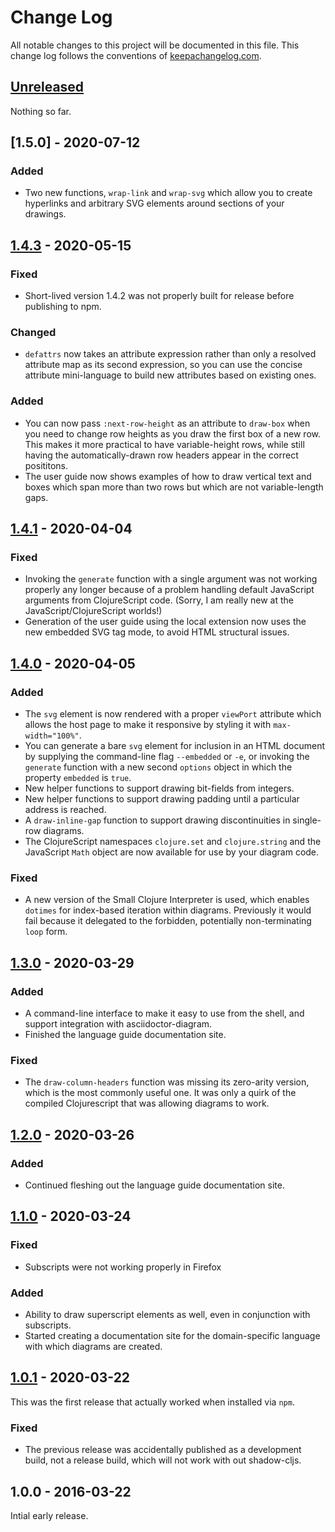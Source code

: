 # Change Log

All notable changes to this project will be documented in this file.
This change log follows the conventions of
[keepachangelog.com](http://keepachangelog.com/).

## [Unreleased][unreleased]

Nothing so far.

## [1.5.0] - 2020-07-12

### Added

- Two new functions, `wrap-link` and `wrap-svg` which allow you to
  create hyperlinks and arbitrary SVG elements around sections of your
  drawings.

## [1.4.3] - 2020-05-15

### Fixed

- Short-lived version 1.4.2 was not properly built for release before
  publishing to npm.

### Changed

- `defattrs` now takes an attribute expression rather than only a
  resolved attribute map as its second expression, so you can use the
  concise attribute mini-language to build new attributes based on
  existing ones.

### Added

- You can now pass `:next-row-height` as an attribute to `draw-box`
  when you need to change row heights as you draw the first box of a
  new row. This makes it more practical to have variable-height rows,
  while still having the automatically-drawn row headers appear in the
  correct posititons.
- The user guide now shows examples of how to draw vertical text and
  boxes which span more than two rows but which are not
  variable-length gaps.


## [1.4.1] - 2020-04-04

### Fixed

- Invoking the `generate` function with a single argument was not
  working properly any longer because of a problem handling default
  JavaScript arguments from ClojureScript code. (Sorry, I am really
  new at the JavaScript/ClojureScript worlds!)
- Generation of the user guide using the local extension now uses
  the new embedded SVG tag mode, to avoid HTML structural issues.

## [1.4.0] - 2020-04-05

### Added

- The `svg` element is now rendered with a proper `viewPort` attribute
  which allows the host page to make it responsive by styling it with
  `max-width="100%"`.
- You can generate a bare `svg` element for inclusion in an HTML
  document by supplying the command-line flag `--embedded` or `-e`, or
  invoking the `generate` function with a new second `options` object
  in which the property `embedded` is `true`.
- New helper functions to support drawing bit-fields from integers.
- New helper functions to support drawing padding until a particular
  address is reached.
- A `draw-inline-gap` function to support drawing discontinuities in
  single-row diagrams.
- The ClojureScript namespaces `clojure.set` and `clojure.string` and
  the JavaScript `Math` object are now available for use by your
  diagram code.

### Fixed

- A new version of the Small Clojure Interpreter is used, which
  enables `dotimes` for index-based iteration within diagrams.
  Previously it would fail because it delegated to the forbidden,
  potentially non-terminating `loop` form.

## [1.3.0] - 2020-03-29

### Added

- A command-line interface to make it easy to use from the shell, and
  support integration with asciidoctor-diagram.
- Finished the language guide documentation site.

### Fixed

- The `draw-column-headers` function was missing its zero-arity
  version, which is the most commonly useful one. It was only a quirk
  of the compiled Clojurescript that was allowing diagrams to work.

## [1.2.0] - 2020-03-26

### Added

- Continued fleshing out the language guide documentation site.

## [1.1.0] - 2020-03-24

### Fixed

- Subscripts were not working properly in Firefox

### Added

- Ability to draw superscript elements as well, even in conjunction
  with subscripts.
- Started creating a documentation site for the domain-specific
  language with which diagrams are created.

## [1.0.1] - 2020-03-22

This was the first release that actually worked when installed via
`npm`.

### Fixed

- The previous release was accidentally published as a development
  build, not a release build, which will not work with out
  shadow-cljs.

## 1.0.0 - 2016-03-22

Intial early release.

[unreleased]: https://github.com/Deep-Symmetry/bytefield-svg/compare/v1.4.3...HEAD
[1.4.3]: https://github.com/Deep-Symmetry/bytefield-svg/compare/v1.4.1...v1.4.3
[1.4.1]: https://github.com/Deep-Symmetry/bytefield-svg/compare/v1.4.0...v1.4.1
[1.4.0]: https://github.com/Deep-Symmetry/bytefield-svg/compare/v1.3.0...v1.4.0
[1.3.0]: https://github.com/Deep-Symmetry/bytefield-svg/compare/v1.2.0...v1.3.0
[1.2.0]: https://github.com/Deep-Symmetry/bytefield-svg/compare/v1.1.0...v1.2.0
[1.1.0]: https://github.com/Deep-Symmetry/bytefield-svg/compare/v1.0.1...v1.1.0
[1.0.1]: https://github.com/Deep-Symmetry/bytefield-svg/compare/v1.0.0...v1.0.1
